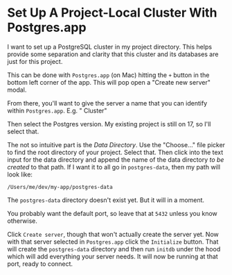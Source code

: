 # Set Up A Project-Local Cluster With Postgres.app

I want to set up a PostgreSQL cluster in my project directory. This helps
provide some separation and clarity that this cluster and its databases are just
for this project.

This can be done with `Postgres.app` (on Mac) hitting the `+` button in the
bottom left corner of the app. This will pop open a "Create new server" modal.

From there, you'll want to give the server a name that you can identify within
`Postgres.app`. E.g. "<App Name> Cluster"

Then select the Postgres version. My existing project is still on 17, so I'll
select that.

The not so intuitive part is the _Data Directory_. Use the "Choose..." file
picker to find the root directory of your project. Select that. Then click into
the text input for the data directory and append the name of the data directory
_to be created_ to that path. If I want it to all go in `postgres-data`, then my
path will look like:

```
/Users/me/dev/my-app/postgres-data
```

The `postgres-data` directory doesn't exist yet. But it will in a moment.

You probably want the default port, so leave that at `5432` unless you know
otherwise.

Click `Create server`, though that won't actually create the server yet. Now
with that server selected in `Postgres.app` click the `Initialize` button. That
will create the `postgres-data` directory and then run `initdb` under the hood
which will add everything your server needs. It will now be running at that
port, ready to connect.
